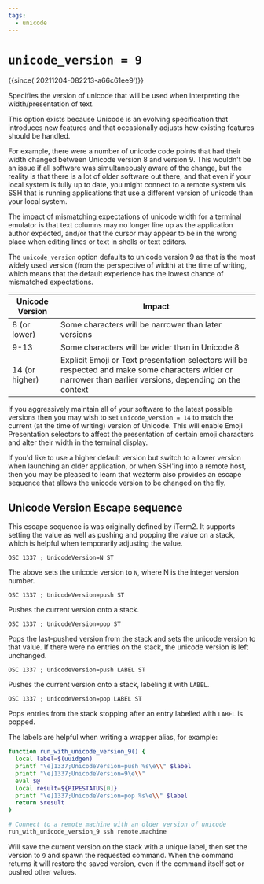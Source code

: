 ```yaml
---
tags:
  - unicode
---
```

# `unicode_version = 9`

{{since('20211204-082213-a66c61ee9')}}

Specifies the version of unicode that will be used when interpreting the
width/presentation of text.

This option exists because Unicode is an evolving specification that introduces
new features and that occasionally adjusts how existing features should be
handled.

For example, there were a number of unicode code points that had their width
changed between Unicode version 8 and version 9. This wouldn't be an issue
if all software was simultaneously aware of the change, but the reality is
that there is a lot of older software out there, and that even if your local
system is fully up to date, you might connect to a remote system vis SSH
that is running applications that use a different version of unicode than
your local system.

The impact of mismatching expectations of unicode width for a terminal emulator
is that text columns may no longer line up as the application author expected,
and/or that the cursor may appear to be in the wrong place when editing lines
or text in shells or text editors.

The `unicode_version` option defaults to unicode version 9 as that is the most
widely used version (from the perspective of width) at the time of writing,
which means that the default experience has the lowest chance of mismatched
expectations.

| Unicode Version | Impact |
| --------------- | ------ |
| 8 (or lower)    | Some characters will be narrower than later versions |
| 9-13            | Some characters will be wider than in Unicode 8 |
| 14 (or higher)  | Explicit Emoji or Text presentation selectors will be respected and make some characters wider or narrower than earlier versions, depending on the context |

If you aggressively maintain all of your software to the latest possible
versions then you may wish to set `unicode_version = 14` to match the current
(at the time of writing) version of Unicode.  This will enable Emoji
Presentation selectors to affect the presentation of certain emoji characters
and alter their width in the terminal display.

If you'd like to use a higher default version but switch to a lower version
when launching an older application, or when SSH'ing into a remote host, then
you may be pleased to learn that wezterm also provides an escape sequence that
allows the unicode version to be changed on the fly.

## Unicode Version Escape sequence

This escape sequence is was originally defined by iTerm2. It supports setting
the value as well as pushing and popping the value on a stack, which is helpful
when temporarily adjusting the value.

```
OSC 1337 ; UnicodeVersion=N ST
```

The above sets the unicode version to `N`, where N is the integer version number.

```
OSC 1337 ; UnicodeVersion=push ST
```

Pushes the current version onto a stack.

```
OSC 1337 ; UnicodeVersion=pop ST
```

Pops the last-pushed version from the stack and sets the unicode version to that value.
If there were no entries on the stack, the unicode version is left unchanged.

```
OSC 1337 ; UnicodeVersion=push LABEL ST
```

Pushes the current version onto a stack, labeling it with `LABEL`.

```
OSC 1337 ; UnicodeVersion=pop LABEL ST
```

Pops entries from the stack stopping after an entry labelled with `LABEL` is popped.


The labels are helpful when writing a wrapper alias, for example:

```bash
function run_with_unicode_version_9() {
  local label=$(uuidgen)
  printf "\e]1337;UnicodeVersion=push %s\e\\" $label
  printf "\e]1337;UnicodeVersion=9\e\\"
  eval $@
  local result=${PIPESTATUS[0]}
  printf "\e]1337;UnicodeVersion=pop %s\e\\" $label
  return $result
}

# Connect to a remote machine with an older version of unicode
run_with_unicode_version_9 ssh remote.machine
```

Will save the current version on the stack with a unique label, then set the version to `9`
and spawn the requested command.  When the command returns it will restore the saved
version, even if the command itself set or pushed other values.

